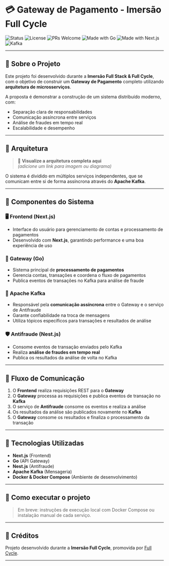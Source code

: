 # 💳 Gateway de Pagamento - Imersão Full Cycle

![Status](https://img.shields.io/badge/status-em%20desenvolvimento-yellow)
![License](https://img.shields.io/badge/license-MIT-blue.svg)
![PRs Welcome](https://img.shields.io/badge/PRs-welcome-brightgreen.svg)
![Made with Go](https://img.shields.io/badge/backend-Go-blue?logo=go)
![Made with Next.js](https://img.shields.io/badge/frontend-Next.js-black?logo=next.js)
![Kafka](https://img.shields.io/badge/message%20broker-Kafka-231F20?logo=apachekafka)

---

## 📌 Sobre o Projeto

Este projeto foi desenvolvido durante a **Imersão Full Stack & Full Cycle**, com o objetivo de construir um **Gateway de Pagamento** completo utilizando **arquitetura de microsserviços**.

A proposta é demonstrar a construção de um sistema distribuído moderno, com:

- Separação clara de responsabilidades
- Comunicação assíncrona entre serviços
- Análise de fraudes em tempo real
- Escalabilidade e desempenho

---

## 🧱 Arquitetura

> 🔗 **Visualize a arquitetura completa aqui**  
> *(adicione um link para imagem ou diagrama)*

O sistema é dividido em múltiplos serviços independentes, que se comunicam entre si de forma assíncrona através do **Apache Kafka**.

---

## 🧩 Componentes do Sistema

### 🖥️ Frontend (Next.js)
- Interface do usuário para gerenciamento de contas e processamento de pagamentos
- Desenvolvido com **Next.js**, garantindo performance e uma boa experiência de uso

### 🔐 Gateway (Go)
- Sistema principal de **processamento de pagamentos**
- Gerencia contas, transações e coordena o fluxo de pagamentos
- Publica eventos de transações no Kafka para análise de fraude

### 🔁 Apache Kafka
- Responsável pela **comunicação assíncrona** entre o Gateway e o serviço de Antifraude
- Garante confiabilidade na troca de mensagens
- Utiliza tópicos específicos para transações e resultados de análise

### 🛡️ Antifraude (Nest.js)
- Consome eventos de transação enviados pelo Kafka
- Realiza **análise de fraudes em tempo real**
- Publica os resultados da análise de volta no Kafka

---

## 🔄 Fluxo de Comunicação

1. O **Frontend** realiza requisições REST para o **Gateway**
2. O **Gateway** processa as requisições e publica eventos de transação no **Kafka**
3. O serviço de **Antifraude** consome os eventos e realiza a análise
4. Os resultados da análise são publicados novamente no **Kafka**
5. O **Gateway** consome os resultados e finaliza o processamento da transação

---

## 🚀 Tecnologias Utilizadas

- **Next.js** (Frontend)
- **Go** (API Gateway)
- **Nest.js** (Antifraude)
- **Apache Kafka** (Mensageria)
- **Docker & Docker Compose** (Ambiente de desenvolvimento)

---

## 📂 Como executar o projeto

> Em breve: instruções de execução local com Docker Compose ou instalação manual de cada serviço.

---

## 📣 Créditos

Projeto desenvolvido durante a **Imersão Full Cycle**, promovida por [Full Cycle](https://fullcycle.com.br).

---

